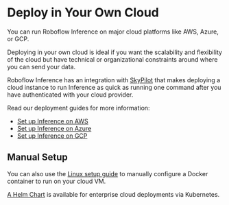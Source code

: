 # Deploy in Your Own Cloud

You can run Roboflow Inference on major cloud platforms like AWS, Azure, or GCP.

Deploying in your own cloud is ideal if you want the scalability and flexibility of the cloud but have
technical or organizational constraints around where you can send your data.

Roboflow Inference has an integration with [SkyPilot](https://github.com/skypilot-org/skypilot) that makes
deploying a cloud instance to run Inference as quick as running one command after you have authenticated
with your cloud provider.

Read our deployment guides for more information:

- [Set up Inference on AWS](/install/cloud/aws/)
- [Set up Inference on Azure](/install/cloud/azure/)
- [Set up Inference on GCP](/install/cloud/gcp/)

## Manual Setup

You can also use the [Linux setup guide](/install/linux.md)
to manually configure a Docker container to run on your cloud VM.

[A Helm Chart](https://github.com/roboflow/inference/tree/main/inference/enterprise/helm-chart)
is available for enterprise cloud deployments via Kubernetes.